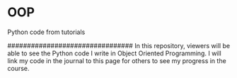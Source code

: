 # OOP
Python code from tutorials

################################
In this repository, viewers will be able to see the Python code I write in Object Oriented Programming. I will link my code in the journal to this page for others to see my progress in the course. 
